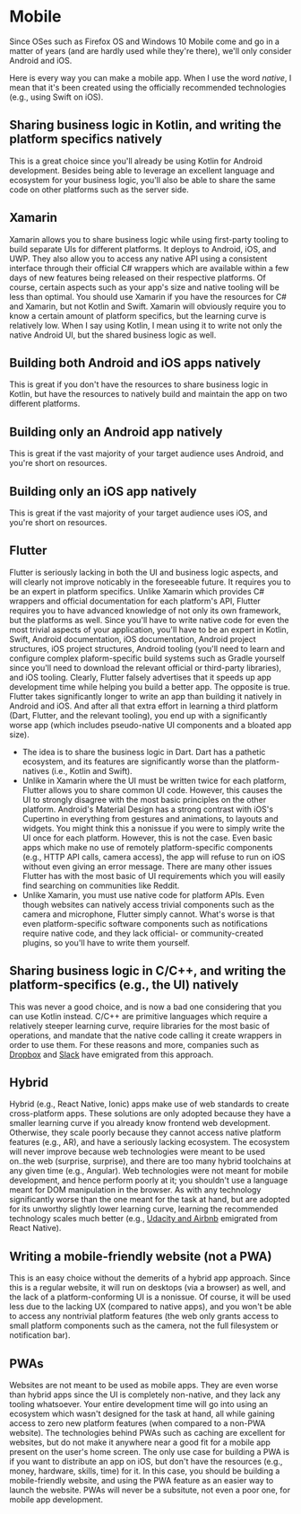 # Mobile

Since OSes such as Firefox OS and Windows 10 Mobile come and go in a matter of years (and are hardly used while they're there), we'll only consider Android and iOS.

Here is every way you can make a mobile app. When I use the word _native_, I mean that it's been created using the officially recommended technologies (e.g., using Swift on iOS).

## Sharing business logic in Kotlin, and writing the platform specifics natively

This is a great choice since you'll already be using Kotlin for Android development. Besides being able to leverage an excellent language and ecosystem for your business logic, you'll also be able to share the same code on other platforms such as the server side.

## Xamarin

Xamarin allows you to share business logic while using first-party tooling to build separate UIs for different platforms. It deploys to Android, iOS, and UWP. They also allow you to access any native API using a consistent interface through their official C# wrappers which are available within a few days of new features being released on their respective platforms. Of course, certain aspects such as your app's size and native tooling will be less than optimal. You should use Xamarin if you have the resources for C# and Xamarin, but not Kotlin and Swift. Xamarin will obviously require you to know a certain amount of platform specifics, but the learning curve is relatively low. When I say using Kotlin, I mean using it to write not only the native Android UI, but the shared business logic as well.

## Building both Android and iOS apps natively

This is great if you don't have the resources to share business logic in Kotlin, but have the resources to natively build and maintain the app on two different platforms.

## Building only an Android app natively

This is great if the vast majority of your target audience uses Android, and you're short on resources.

## Building only an iOS app natively

This is great if the vast majority of your target audience uses iOS, and you're short on resources.

## Flutter

Flutter is seriously lacking in both the UI and business logic aspects, and will clearly not improve noticably in the foreseeable future. It requires you to be an expert in platform specifics. Unlike Xamarin which provides C# wrappers and official documentation for each platform's API, Flutter requires you to have advanced knowledge of not only its own framework, but the platforms as well. Since you'll have to write native code for even the most trivial aspects of your application, you'll have to be an expert in Kotlin, Swift, Android documentation, iOS documentation, Android project structures, iOS project structures, Android tooling (you'll need to learn and configure complex plaform-specific build systems such as Gradle yourself since you'll need to download the relevant official or third-party libraries), and iOS tooling. Clearly, Flutter falsely advertises that it speeds up app development time while helping you build a better app. The opposite is true. Flutter takes significantly longer to write an app than building it natively in Android and iOS. And after all that extra effort in learning a third platform (Dart, Flutter, and the relevant tooling), you end up with a significantly worse app (which includes pseudo-native UI components and a bloated app size).

- The idea is to share the business logic in Dart. Dart has a pathetic ecosystem, and its features are significantly worse than the platform-natives (i.e., Kotlin and Swift).
- Unlike in Xamarin where the UI must be written twice for each platform, Flutter allows you to share common UI code. However, this causes the UI to strongly disagree with the most basic principles on the other platform. Android's Material Design has a strong contrast with iOS's Cupertino in everything from gestures and animations, to layouts and widgets. You might think this a nonissue if you were to simply write the UI once for each platform. However, this is not the case. Even basic apps which make no use of remotely platform-specific components (e.g., HTTP API calls, camera access), the app will refuse to run on iOS without even giving an error message. There are many other issues Flutter has with the most basic of UI requirements which you will easily find searching on communities like Reddit.
- Unlike Xamarin, you must use native code for platform APIs. Even though websites can natively access trivial components such as the camera and microphone, Flutter simply cannot. What's worse is that even platform-specific software components such as notifications require native code, and they lack official- or community-created plugins, so you'll have to write them yourself. 

## Sharing business logic in C/C++, and writing the platform-specifics (e.g., the UI) natively

This was never a good choice, and is now a bad one considering that you can use Kotlin instead. C/C++ are primitive languages which require a relatively steeper learning curve, require libraries for the most basic of operations, and mandate that the native code calling it create wrappers in order to use them. For these reasons and more, companies such as [Dropbox](https://insights.dice.com/2019/08/27/swift-kotlin-c-dropbox-native/) and [Slack](https://slack.engineering/client-consistency-at-slack-beyond-libslack-c9cfbe778fb7) have emigrated from this approach.

## Hybrid 

Hybrid (e.g., React Native, Ionic) apps make use of web standards to create cross-platform apps. These solutions are only adopted because they have a smaller learning curve if you already know frontend web development. Otherwise, they scale poorly because they cannot access native platform features (e.g., AR), and have a seriously lacking ecosystem. The ecosystem will never improve because web technologies were meant to be used on..the web (surprise, surprise), and there are too many hybrid toolchains at any given time (e.g., Angular). Web technologies were not meant for mobile development, and hence perform poorly at it; you shouldn't use a language meant for DOM manipulation in the browser. As with any technology significantly worse than the one meant for the task at hand, but are adopted for its unworthy slightly lower learning curve, learning the recommended technology scales much better (e.g., [Udacity and Airbnb](https://adtmag.com/articles/2018/07/10/abandon-react-native.aspx) emigrated from React Native).

## Writing a mobile-friendly website (not a PWA)

This is an easy choice without the demerits of a hybrid app approach. Since this is a regular website, it will run on desktops (via a browser) as well, and the lack of a platform-conforming UI is a nonissue. Of course, it will be used less due to the lacking UX (compared to native apps), and you won't be able to access any nontrivial platform features (the web only grants access to small platform components such as the camera, not the full filesystem or notification bar).

## PWAs 

Websites are not meant to be used as mobile apps. They are even worse than hybrid apps since the UI is completely non-native, and they lack any tooling whatsoever. Your entire development time will go into using an ecosystem which wasn't designed for the task at hand, all while gaining access to zero new platform features (when compared to a non-PWA website). The technologies behind PWAs such as caching are excellent for websites, but do not make it anywhere near a good fit for a mobile app present on the user's home screen. The only use case for building a PWA is if you want to distribute an app on iOS, but don't have the resources (e.g., money, hardware, skills, time) for it. In this case, you should be building a mobile-friendly website, and using the PWA feature as an easier way to launch the website. PWAs will never be a subsitute, not even a poor one, for mobile app development.